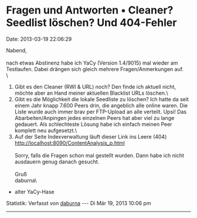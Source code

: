Fragen und Antworten • Cleaner? Seedlist löschen? Und 404-Fehler
================================================================

Date: 2013-03-19 22:06:29

Nabend,\
\
nach etwas Abstinenz habe ich YaCy (Version 1.4/9015) mal wieder am
Testlaufen. Dabei drängen sich gleich mehrere Fragen/Anmerkungen auf.\
\
1. Gibt es den Cleaner (RWI & URL) noch? Den finde ich aktuell nicht,
möchte aber an Hand meiner aktuellen Blacklist URLs löschen.\
2. Gibt es die Möglichkeit die lokale Seedliste zu löschen? Ich hatte da
seit einem Jahr knapp 7.600 Peers drin, die angeblich alle online waren.
Die Liste wurde auch immer brav per FTP-Upload an alle verteilt. Upsi!
Das Abarbeiten/Anpingen jedes einzelnen Peers hat aber viel zu lange
gedauert. Als schlechteste Lösung habe ich einfach meinen Peer komplett
neu aufgesetzt.\
3. Auf der Seite Indexverwaltung läuft dieser Link ins Leere (404)
<http://localhost:8090/ContentAnalysis_p.html>\
\
Sorry, falls die Fragen schon mal gestellt wurden. Dann habe ich nicht
ausdauern genug danach gesucht.\
\
Gruß\
daburna\
- alter YaCy-Hase

Statistik: Verfasst von
[daburna](http://forum.yacy-websuche.de/memberlist.php?mode=viewprofile&u=61)
--- Di Mär 19, 2013 10:06 pm

------------------------------------------------------------------------
